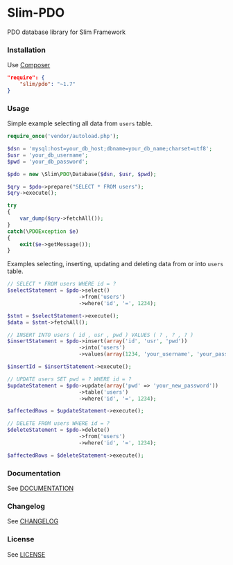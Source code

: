 # Slim-PDO

PDO database library for Slim Framework

### Installation

Use [Composer](https://getcomposer.org/)

```json
"require": {
    "slim/pdo": "~1.7"
}
```

### Usage

Simple example selecting all data from `users` table.

```php
require_once('vendor/autoload.php');

$dsn = 'mysql:host=your_db_host;dbname=your_db_name;charset=utf8';
$usr = 'your_db_username';
$pwd = 'your_db_password';

$pdo = new \Slim\PDO\Database($dsn, $usr, $pwd);

$qry = $pdo->prepare("SELECT * FROM users");
$qry->execute();

try
{
    var_dump($qry->fetchAll());
}
catch(\PDOException $e)
{
    exit($e->getMessage());
}
```

Examples selecting, inserting, updating and deleting data from or into `users` table.

```php
// SELECT * FROM users WHERE id = ?
$selectStatement = $pdo->select()
                       ->from('users')
                       ->where('id', '=', 1234);

$stmt = $selectStatement->execute();
$data = $stmt->fetchAll();

// INSERT INTO users ( id , usr , pwd ) VALUES ( ? , ? , ? )
$insertStatement = $pdo->insert(array('id', 'usr', 'pwd'))
                       ->into('users')
                       ->values(array(1234, 'your_username', 'your_password'));

$insertId = $insertStatement->execute();

// UPDATE users SET pwd = ? WHERE id = ?
$updateStatement = $pdo->update(array('pwd' => 'your_new_password'))
                       ->table('users')
                       ->where('id', '=', 1234);

$affectedRows = $updateStatement->execute();

// DELETE FROM users WHERE id = ?
$deleteStatement = $pdo->delete()
                       ->from('users')
                       ->where('id', '=', 1234);

$affectedRows = $deleteStatement->execute();
```

### Documentation

See [DOCUMENTATION](https://github.com/FaaPz/Slim-PDO/blob/master/docs/README.md)

### Changelog

See [CHANGELOG](https://github.com/FaaPz/Slim-PDO/blob/master/CHANGELOG.md)

### License

See [LICENSE](https://github.com/FaaPz/Slim-PDO/blob/master/LICENSE)